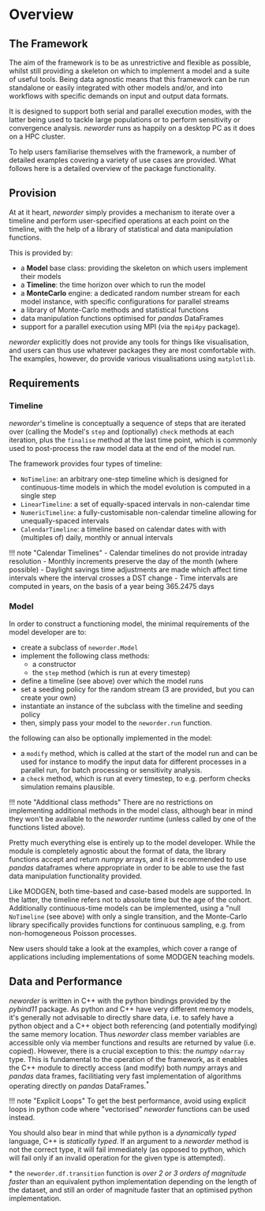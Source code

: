 # Overview

## The Framework

The aim of the framework is to be as unrestrictive and flexible as possible, whilst still providing a skeleton on which to implement a model and a suite of useful tools. Being data agnostic means that this framework can be run standalone or easily integrated with other models and/or, and into workflows with specific demands on input and output data formats.

It is designed to support both serial and parallel execution modes, with the latter being used to tackle large populations or to perform sensitivity or convergence analysis. *neworder* runs as happily on a desktop PC as it does on a HPC cluster.

To help users familiarise themselves with the framework, a number of detailed examples covering a variety of use cases are provided. What follows here is a detailed overview of the package functionality.

## Provision

At at it heart, *neworder* simply provides a mechanism to iterate over a timeline and perform user-specified operations at each point on the timeline, with the help of a library of statistical and data manipulation functions.

This is provided by:

- a **Model** base class: providing the skeleton on which users implement their models
- a **Timeline**: the time horizon over which to run the model
- a **MonteCarlo** engine: a dedicated random number stream for each model instance, with specific configurations for parallel streams
- a library of Monte-Carlo methods and statistical functions
- data manipulation functions optimised for *pandas* DataFrames
- support for a parallel execution using MPI (via the `mpi4py` package).

*neworder* explicitly does not provide any tools for things like visualisation, and users can thus use whatever packages they are most comfortable with. The examples, however, do provide various visualisations using `matplotlib`.

## Requirements

### Timeline

*neworder*'s timeline is conceptually a sequence of steps that are iterated over (calling the Model's `step` and (optionally) `check` methods at each iteration, plus the `finalise` method at the last time point, which is commonly used to post-process the raw model data at the end of the model run.

The framework provides four types of timeline:

- `NoTimeline`: an arbitrary one-step timeline which is designed for continuous-time models in which the model evolution is computed in a single step
- `LinearTimeline`: a set of equally-spaced intervals in non-calendar time
- `NumericTimeline`: a fully-customisable non-calendar timeline allowing for unequally-spaced intervals
- `CalendarTimeline`: a timeline based on calendar dates with with (multiples of) daily, monthly or annual intervals

!!! note "Calendar Timelines"
    - Calendar timelines do not provide intraday resolution
    - Monthly increments preserve the day of the month (where possible)
    - Daylight savings time adjustments are made which affect time intervals where the interval crosses a DST change
    - Time intervals are computed in years, on the basis of a year being 365.2475 days

### Model

In order to construct a functioning model, the minimal requirements of the model developer are to:

- create a subclass of `neworder.Model`
- implement the following class methods:
    - a constructor
    - the `step` method (which is run at every timestep)
- define a timeline (see above) over which the model runs
- set a seeding policy for the random stream (3 are provided, but you can create your own)
- instantiate an instance of the subclass with the timeline and seeding policy
- then, simply pass your model to the `neworder.run` function.

the following can also be optionally implemented in the model:

- a `modify` method, which is called at the start of the model run and can be used for instance to modify the input data for different processes in a parallel run, for batch processing or sensitivity analysis.
- a `check` method, which is run at every timestep, to e.g. perform checks simulation remains plausible.

!!! note "Additional class methods"
    There are no restrictions on implementing additional methods in the model class, although bear in mind they won't be available to the *neworder* runtime (unless called by one of the functions listed above).

Pretty much everything else is entirely up to the model developer. While the module is completely agnostic about the format of data, the library functions accept and return *numpy* arrays, and it is recommended to use *pandas* dataframes where appropriate in order to be able to use the fast data manipulation functionality provided.

Like MODGEN, both time-based and case-based models are supported. In the latter, the timeline refers not to absolute time but the age of the cohort. Additionally continuous-time models can be implemented, using a "null `NoTimeline` (see above) with only a single transition, and the Monte-Carlo library specifically provides functions for continuous sampling, e.g. from non-homogeneous Poisson processes.

New users should take a look at the examples, which cover a range of applications including implementations of some MODGEN teaching models.

## Data and Performance

*neworder* is written in C++ with the python bindings provided by the *pybind11* package. As python and C++ have very different memory models, it's generally not advisable to directly share data, i.e. to safely have a python object and a C++ object both referencing (and potentially modifying) the same memory location. Thus *neworder* class member variables are accessible only via member functions and results are returned by value (i.e. copied). However, there is a crucial exception to this: the *numpy* `ndarray` type. This is fundamental to the operation of the framework, as it enables the C++ module to directly access (and modify) both *numpy* arrays and *pandas* data frames, facilitiating very fast implementation of algorithms operating directly on *pandas* DataFrames.<sup>*</sup>

!!! note "Explicit Loops"
    To get the best performance, avoid using explicit loops in python code where "vectorised" *neworder* functions can be used instead.

You should also bear in mind that while python is a *dynamically typed* language, C++ is *statically typed*. If an argument to a *neworder* method is not the correct type, it will fail immediately (as opposed to python, which will fail only if an invalid operation for the given type is attempted).

&ast; the `neworder.df.transition` function is *over 2 or 3 orders of magnitude faster* than an equivalent python implementation depending on the length of the dataset, and still an order of magnitude faster that an optimised python implementation.
